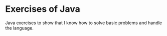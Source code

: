 # Exercises of Java
Java exercises to show that I know how to solve basic problems and handle the language.
